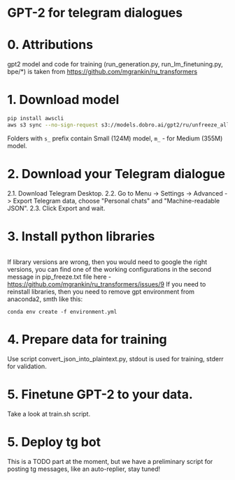 # GPT-2 for telegram dialogues

# 0. Attributions

gpt2 model and code for training (run_generation.py, run_lm_finetuning.py, bpe/\*) is taken from https://github.com/mgrankin/ru_transformers

# 1. Download model

```bash
pip install awscli
aws s3 sync --no-sign-request s3://models.dobro.ai/gpt2/ru/unfreeze_all gpt2
```

Folders with ```s_``` prefix contain Small (124M) model, ```m_``` - for Medium (355M) model. 

# 2. Download your Telegram dialogue

2.1. Download Telegram Desktop.
2.2. Go to Menu -> Settings -> Advanced -> Export Telegram data, choose "Personal chats" and "Machine-readable JSON".
2.3. Click Export and wait.

# 3. Install python libraries
```conda env create -f environment.yml
```
If library versions are wrong, then you would need to google the right versions, you can find one of the working configurations in the second message in pip_freeze.txt file here - https://github.com/mgrankin/ru_transformers/issues/9
If you need to reinstall libraries, then you need to remove gpt environment from anaconda2, smth like this:
```rm -rf {PATH_TO_ANACONDA2_LIBRARIES}/anaconda2/envs/gpt/
conda env create -f environment.yml
```

# 4. Prepare data for training

Use script convert_json_into_plaintext.py, stdout is used for training, stderr for validation.

# 5. Finetune GPT-2 to your data.

Take a look at train.sh script.

# 5. Deploy tg bot

This is a TODO part at the moment, but we have a preliminary script for posting tg messages, like an auto-replier, stay tuned!
